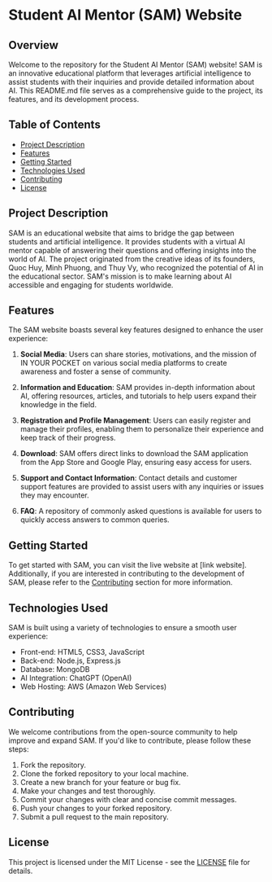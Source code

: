# Student AI Mentor (SAM) Website

## Overview

Welcome to the repository for the Student AI Mentor (SAM) website! SAM is an innovative educational platform that leverages artificial intelligence to assist students with their inquiries and provide detailed information about AI. This README.md file serves as a comprehensive guide to the project, its features, and its development process.

## Table of Contents

- [Project Description](#project-description)
- [Features](#features)
- [Getting Started](#getting-started)
- [Technologies Used](#technologies-used)
- [Contributing](#contributing)
- [License](#license)

## Project Description

SAM is an educational website that aims to bridge the gap between students and artificial intelligence. It provides students with a virtual AI mentor capable of answering their questions and offering insights into the world of AI. The project originated from the creative ideas of its founders, Quoc Huy, Minh Phuong, and Thuy Vy, who recognized the potential of AI in the educational sector. SAM's mission is to make learning about AI accessible and engaging for students worldwide.

## Features

The SAM website boasts several key features designed to enhance the user experience:

1. **Social Media**: Users can share stories, motivations, and the mission of IN YOUR POCKET on various social media platforms to create awareness and foster a sense of community.

2. **Information and Education**: SAM provides in-depth information about AI, offering resources, articles, and tutorials to help users expand their knowledge in the field.

3. **Registration and Profile Management**: Users can easily register and manage their profiles, enabling them to personalize their experience and keep track of their progress.

4. **Download**: SAM offers direct links to download the SAM application from the App Store and Google Play, ensuring easy access for users.

5. **Support and Contact Information**: Contact details and customer support features are provided to assist users with any inquiries or issues they may encounter.

6. **FAQ**: A repository of commonly asked questions is available for users to quickly access answers to common queries.

## Getting Started

To get started with SAM, you can visit the live website at [link website]. Additionally, if you are interested in contributing to the development of SAM, please refer to the [Contributing](#contributing) section for more information.

## Technologies Used

SAM is built using a variety of technologies to ensure a smooth user experience:

- Front-end: HTML5, CSS3, JavaScript
- Back-end: Node.js, Express.js
- Database: MongoDB
- AI Integration: ChatGPT (OpenAI)
- Web Hosting: AWS (Amazon Web Services)

## Contributing

We welcome contributions from the open-source community to help improve and expand SAM. If you'd like to contribute, please follow these steps:

1. Fork the repository.
2. Clone the forked repository to your local machine.
3. Create a new branch for your feature or bug fix.
4. Make your changes and test thoroughly.
5. Commit your changes with clear and concise commit messages.
6. Push your changes to your forked repository.
7. Submit a pull request to the main repository.

## License

This project is licensed under the MIT License - see the [LICENSE](LICENSE) file for details.

